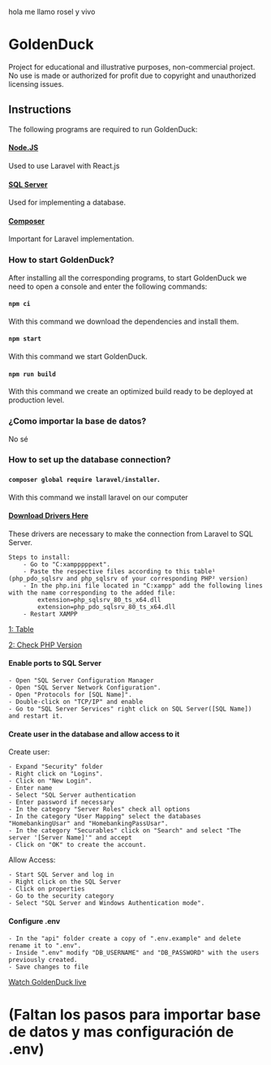 hola me llamo rosel y vivo

# GoldenDuck
Project for educational and illustrative purposes, non-commercial project. No use is made or authorized for profit due to copyright and unauthorized licensing issues.



## Instructions
The following programs are required to run GoldenDuck:

#### [Node.JS](https://nodejs.org/es/download/)
Used to use Laravel with React.js

#### [SQL Server](https://www.microsoft.com/en-us/sql-server/sql-server-downloads)
Used for implementing a database.

#### [Composer](https://getcomposer.org/download/)
Important for Laravel implementation.



### How to start GoldenDuck?
After installing all the corresponding programs, to start GoldenDuck we need to open a console and enter the following commands:

#### `npm ci`
With this command we download the dependencies and install them.

#### `npm start`
With this command we start GoldenDuck.

#### `npm run build`
With this command we create an optimized build ready to be deployed at production level.



### ¿Como importar la base de datos?
No sé



### How to set up the database connection?

#### `composer global require laravel/installer`.
With this command we install laravel on our computer

#### [Download Drivers Here](https://learn.microsoft.com/en-us/sql/connect/php/download-drivers-php-sql-server?view=sql-server-ver15)
These drivers are necessary to make the connection from Laravel to SQL Server.
    
    Steps to install:
        - Go to "C:xampppppext".
        - Paste the respective files according to this table¹ (php_pdo_sqlsrv and php_sqlsrv of your corresponding PHP² version)
        - In the php.ini file located in "C:xampp" add the following lines with the name corresponding to the added file:
            extension=php_sqlsrv_80_ts_x64.dll
            extension=php_pdo_sqlsrv_80_ts_x64.dll
        - Restart XAMPP

[1: Table](http://localhost/dashboard/phpinfo.php)

[2: Check PHP Version](http://localhost/dashboard/phpinfo.php)

#### Enable ports to SQL Server
    - Open "SQL Server Configuration Manager
    - Open "SQL Server Network Configuration".
    - Open "Protocols for [SQL Name]".
    - Double-click on "TCP/IP" and enable
    - Go to "SQL Server Services" right click on SQL Server([SQL Name]) and restart it.

#### Create user in the database and allow access to it
Create user:

    - Expand "Security" folder
    - Right click on "Logins".
    - Click on "New Login".
    - Enter name
    - Select "SQL Server authentication
    - Enter password if necessary
    - In the category "Server Roles" check all options
    - In the category "User Mapping" select the databases "HomebankingUsar" and "HomebankingPassUsar".
    - In the category "Securables" click on "Search" and select "The server '[Server Name]'" and accept
    - Click on "OK" to create the account.

Allow Access:

    - Start SQL Server and log in
    - Right click on the SQL Server
    - Click on properties
    - Go to the security category
    - Select "SQL Server and Windows Authentication mode".

#### Configure .env
    - In the "api" folder create a copy of ".env.example" and delete rename it to ".env".
    - Inside ".env" modify "DB_USERNAME" and "DB_PASSWORD" with the users previously created.
    - Save changes to file

[Watch GoldenDuck live](https://goldenduck.netlify.app/)

# (Faltan los pasos para importar base de datos y mas configuración de .env)